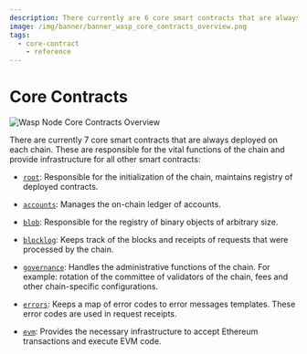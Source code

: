 ```yaml
---
description: There currently are 6 core smart contracts that are always deployed on each  chain, root, _default, accounts, blob, blocklog, and governance.
image: /img/banner/banner_wasp_core_contracts_overview.png
tags:
  - core-contract
    - reference
---
```


# Core Contracts

![Wasp Node Core Contracts Overview](/img/banner/banner_wasp_core_contracts_overview.png)

There are currently 7 core smart contracts that are always deployed on each
chain. These are responsible for the vital functions of the chain and
provide infrastructure for all other smart contracts:

- [`root`](../../../references/iota-evm/core-contracts/root.md): Responsible for the initialization of the chain, maintains registry of deployed contracts.

- [`accounts`](../../../references/iota-evm/core-contracts/accounts.md): Manages the on-chain ledger of accounts.

- [`blob`](../../../references/iota-evm/core-contracts/blob.md): Responsible for the registry of binary objects of arbitrary size.

- [`blocklog`](../../../references/iota-evm/core-contracts/blocklog.md): Keeps track of the blocks and receipts of requests that were processed by the chain.

- [`governance`](../../../references/iota-evm/core-contracts/governance.md): Handles the administrative functions of the chain. For example: rotation of the committee of validators of the chain, fees and other chain-specific configurations.

- [`errors`](../../../references/iota-evm/core-contracts/errors.md): Keeps a map of error codes to error messages templates. These error codes are used in request receipts.

- [`evm`](../../../references/iota-evm/core-contracts/evm.md): Provides the necessary infrastructure to accept Ethereum
  transactions and execute EVM code.
